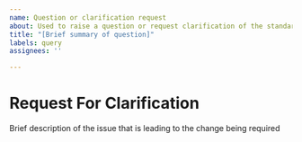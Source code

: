 ```yaml
---
name: Question or clarification request
about: Used to raise a question or request clarification of the standards
title: "[Brief summary of question]"
labels: query
assignees: ''

---
```


# Request For Clarification
Brief description of the issue that is leading to the change being required

